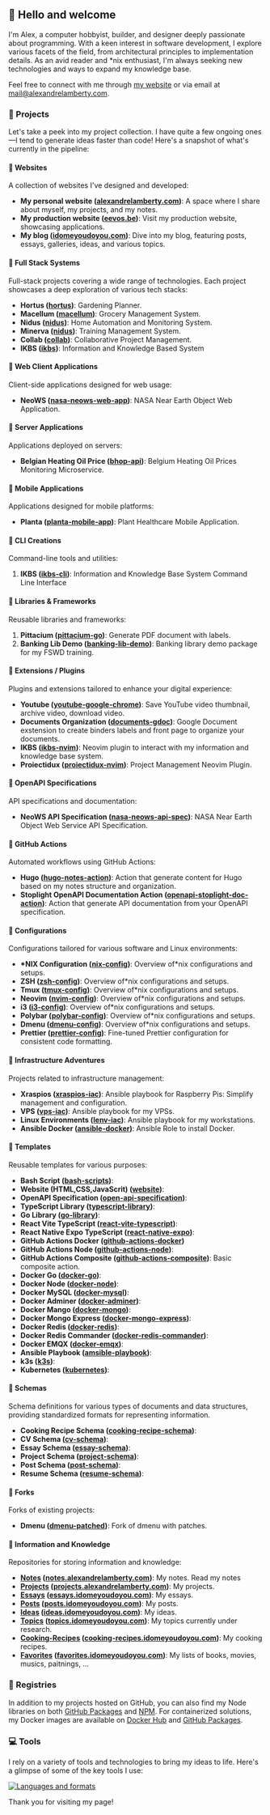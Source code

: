## 👋 Hello and welcome

I'm Alex, a computer hobbyist, builder, and designer deeply passionate about programming. With a keen interest in software development, I explore various facets of the field, from architectural principles to implementation details. As an avid reader and *nix enthusiast, I'm always seeking new technologies and ways to expand my knowledge base.

Feel free to connect with me through [my website](https://alexandrelamberty.com) or via email at <mail@alexandrelamberty.com>.

### :blue_book: Projects

Let's take a peek into my project collection. I have quite a few ongoing ones—I tend to generate ideas faster than code! Here's a snapshot of what's currently in the pipeline:

#### :bookmark: Websites

A collection of websites I've designed and developed:

* **My personal website ([alexandrelamberty.com](https://github.com/alexandrelamberty/personal-website))**: A space where I share about myself, my projects, and my notes.
* **My production website ([eevos.be](https://github.com/alexandrelamberty/eevos.be))**: Visit my production website, showcasing applications.
* **My blog ([idomeyoudoyou.com](https://github.com/alexandrelamberty/idomeyoudoyou))**: Dive into my blog, featuring posts, essays, galleries, ideas, and various topics.

#### :bookmark: Full Stack Systems

 Full-stack projects covering a wide range of technologies. Each project showcases a deep exploration of various tech stacks:

* **Hortus ([hortus](https://github.com/alexandrelamberty/hortus))**: Gardening Planner.
* **Macellum ([macellum](https://github.com/alexandrelamberty/macellum))**: Grocery Management System.
* **Nidus ([nidus](https://github.com/alexandrelamberty/nidus))**: Home Automation and Monitoring System.
* **Minerva ([nidus](https://github.com/alexandrelamberty/nidus))**: Training Management System.
* **Collab ([collab](https://github.com/alexandrelamberty/nidus))**: Collaborative Project Management.
* **IKBS ([ikbs](https://github.com/alexandrelamberty/ikbs))**: Information and Knowledge Based System

#### :bookmark: Web Client Applications

Client-side applications designed for web usage:

* **NeoWS ([nasa-neows-web-app](https://github.com/alexandrelamberty/nasa-neows-webapp))**: NASA Near Earth Object Web Application.

#### :bookmark: Server Applications

Applications deployed on servers:

* **Belgian Heating Oil Price ([bhop-api](https://github.com/alexandrelamberty/bhop))**: Belgium Heating Oil Prices Monitoring Microservice.

#### :bookmark: Mobile Applications

Applications designed for mobile platforms:

* **Planta ([planta-mobile-app](https://github.com/alexandrelamberty/planta-mobile-app))**: Plant Healthcare Mobile Application.

#### :bookmark: CLI Creations

Command-line tools and utilities:

1. **IKBS ([ikbs-cli](https://github.com/alexandrelamberty/ikbs-cli))**: Information and Knowledge Base System Command Line Interface

#### :bookmark: Libraries & Frameworks

Reusable libraries and frameworks:

1. **Pittacium ([pittacium-go](https://github.com/alexandrelamberty/pittacium))**: Generate PDF document with labels.
2. **Banking Lib Demo ([banking-lib-demo](https://github.com/alexandrelamberty/banking-lib-demo))**: Banking library demo package for my FSWD training.

#### :bookmark: Extensions / Plugins

Plugins and extensions tailored to enhance your digital experience:

* **Youtube  ([youtube-google-chrome]())**: Save YouTube video thumbnail, archive video, download video.
* **Documents Organization ([documents-gdoc]())**: Google Document exstension to create binders labels and front page to organize your documents.
* **IKBS ([ikbs-nvim](https://github.com/alexandrelamberty/ikbs-nvim))**: Neovim plugin to interact with my information and knowledge base system.
* **Proiectidux ([proiectidux-nvim](https://github.com/alexandrelamberty/proiectidux-nvim))**: Project Management Neovim Plugin.

#### :bookmark: OpenAPI Specifications

API specifications and documentation:

* **NeoWS API Specification ([nasa-neows-api-spec](https://github.com/alexandrelamberty/nasa-neows-api-spec))**: NASA Near Earth Object Web Service API Specification.

#### :bookmark: GitHub Actions

Automated workflows using GitHub Actions:

* **Hugo ([hugo-notes-action](https://github.com/alexandrelamberty/hugo-notes-action))**: Action that generate content for Hugo based on my notes structure and organization.
* **Stoplight OpenAPI Documentation Action ([openapi-stoplight-doc-action](https://github.com/alexandrelamberty/openapi-stoplight-doc-action))**: Action that generate API documentation from your OpenAPI specification.

#### :bookmark: Configurations

Configurations tailored for various software and Linux environments:

* **\*NIX Configuration ([nix-config](https://github.com/alexandrelamberty/nix-config))**: Overview of*nix configurations and setups.
* **ZSH ([zsh-config](https://github.com/alexandrelamberty/zsh-config))**: Overview of*nix configurations and setups.
* **Tmux ([tmux-config](https://github.com/alexandrelamberty/tmux-config))**: Overview of*nix configurations and setups.
* **Neovim ([nvim-config](https://github.com/alexandrelamberty/nvim-config))**: Overview of*nix configurations and setups.
* **i3 ([i3-config](https://github.com/alexandrelamberty/i3-config))**: Overview of*nix configurations and setups.
* **Polybar ([polybar-config](https://github.com/alexandrelamberty/polybar-config))**: Overview of*nix configurations and setups.
* **Dmenu ([dmenu-config](https://github.com/alexandrelamberty/dmenu-config))**: Overview of*nix configurations and setups.
* **Prettier ([prettier-config](https://github.com/alexandrelamberty/prettier-config))**: Fine-tuned Prettier configuration for consistent code formatting.

#### :bookmark: Infrastructure Adventures

Projects related to infrastructure management:

* **Xraspios ([xraspios-iac](https://github.com/alexandrelamberty/xraspios-iac))**: Ansible playbook for Raspberry Pis: Simplify management and configuration.
* **VPS ([vps-iac](https://github.com/alexandrelamberty/vps-iac))**: Ansible playbook for my VPSs.
* **Linux Environments ([lenv-iac](https://github.com/alexandrelamberty/lenv-iac))**: Ansible playbook for my workstations.
* **Ansible Docker ([ansible-docker](https://github.com/alexandrelamberty/lenv-iac))**: Ansible Role to install Docker.

#### :bookmark: Templates

Reusable templates for various purposes:

* **Bash Script ([bash-scripts](https://github.com/alexandrelamberty/bash-scripts))**:
* **Website (HTML,CSS,JavaScrit) ([website](https://github.com/alexandrelamberty/website))**:
* **OpenAPI Specification ([open-api-specification](https://github.com/alexandrelamberty/openapi))**:
* **TypeScript Library ([typescript-library](https://github.com/alexandrelamberty/typescript-library))**:
* **Go Library ([go-library](https://github.com/alexandrelamberty/go-library))**:
* **React Vite TypeScript ([react-vite-typescript](https://github.com/alexandrelamberty/react-vite-library))**:
* **React Native Expo TypeScript ([react-native-expo](https://github.com/alexandrelamberty/react-native-expo-library))**:
* **GitHub Actions Docker ([github-actions-docker](https://github.com/alexandrelamberty/github-actions-docker))**
* **GitHub Actions Node ([github-actions-node](https://github.com/alexandrelamberty/github-actions-node))**:
* **GitHub Actions Composite ([github-actions-composite](https://github.com/alexandrelamberty/github-action-composite))**: Basic composite action.
* **Docker Go ([docker-go](https://github.com/alexandrelamberty/docker-go))**:
* **Docker Node ([docker-node](https://github.com/alexandrelamberty/docker-node))**:
* **Docker MySQL ([docker-mysql](https://github.com/alexandrelamberty/docker-mysql))**:
* **Docker Adminer ([docker-adminer](https://github.com/alexandrelamberty/docker-adminer))**:
* **Docker Mango ([docker-mongo](https://github.com/alexandrelamberty/docker-mango))**:
* **Docker Mongo Express ([docker-mongo-express](https://github.com/alexandrelamberty/docker-mongo-express))**:
* **Docker Redis ([docker-redis](https://github.com/alexandrelamberty/docker-redis))**:
* **Docker Redis Commander ([docker-redis-commander](https://github.com/alexandrelamberty/docker-redis-commander))**:
* **Docker EMQX ([docker-emqx](https://github.com/alexandrelamberty/docker-emqx))**:
* **Ansible Playbook ([amsible-playbook](https://github.com/alexandrelamberty/ansible-playbook))**:
* **k3s ([k3s](https://github.com/alexandrelamberty/k3s))**:
* **Kubernetes ([kubernetes](https://github.com/alexandrelamberty/kubernetes))**:

#### :bookmark: Schemas

Schema definitions for various types of documents and data structures, providing standardized formats for representing information.

* **Cooking Recipe Schema ([cooking-recipe-schema](https://github.com/alexandrelamberty/cooking-recipe-schema))**:
* **CV Schema ([cv-schema](https://github.com/alexandrelamberty/cv-schema))**:
* **Essay Schema ([essay-schema](https://github.com/alexandrelamberty/essay-schema))**:
* **Project Schema ([project-schema](https://github.com/alexandrelamberty/project-schema))**:
* **Post Schema ([post-schema](https://github.com/alexandrelamberty/post-schema))**:
* **Resume Schema ([resume-schema](https://github.com/alexandrelamberty/resume-schema))**:

#### :bookmark: Forks

Forks of existing projects:

* **Dmenu ([dmenu-patched](https://github.com/alexandrelamberty/dmenu-patched))**: Fork of dmenu with patches.

#### :bookmark: Information and Knowledge

Repositories for storing information and knowledge:

* **[Notes](https://github.com/alexandrelamberty/notes) ([notes.alexandrelamberty.com](https://notes.alexandrelamberty.com))**: My notes. Read my notes
* **[Projects](https://github.com/alexandrelamberty/projects) ([projects.alexandrelamberty.com](https://projects.alexandrelamberty.com))**: My projects.
* **[Essays](https://github.com/alexandrelamberty/essays) ([essays.idomeyoudoyou.com](https://essays.idomeyoudoyou.com))**: My essays.
* **[Posts](https://github.com/alexandrelamberty/posts) ([posts.idomeyoudoyou.com](https://posts.idomeyoudoyou.com))**: My posts.
* **[Ideas](https://github.com/alexandrelamberty/ideas) ([ideas.idomeyoudoyou.com](https://ideas.idomeyoudoyou.com))**: My ideas.
* **[Topics](https://github.com/alexandrelamberty/topics) ([topics.idomeyoudoyou.com](https://topics.idomeyoudoyou.com))**: My topics currently under research.
* **[Cooking-Recipes](https://github.com/alexandrelamberty/cooking-recipes) ([cooking-recipes.idomeyoudoyou.com](https://cooking-recipes.idomeyoudoyou.com))**: My cooking recipes.
* **[Favorites](https://github.com/alexandrelamberty/favorites) ([favorites.idomeyoudoyou.com](https://favorites.idomeyoudoyou.com))**: My lists of books, movies, musics, paitnings, ...

### :bookmark_tabs: Registries

In addition to my projects hosted on GitHub, you can also find my Node libraries on both [GitHub Packages](https://github.com/alexandrelamberty?ecosystem=npm&tab=packages) and [NPM](https://www.npmjs.com/~alexandrelamberty?activeTab=packages). For containerized solutions, my Docker images are available on [Docker Hub](https://hub.docker.com/u/alexandrelamberty) and [GitHub Packages](https://github.com/alexandrelamberty?ecosystem=container&tab=packages).

### :computer: Tools

I rely on a variety of tools and technologies to bring my ideas to life. Here's
a glimpse of some of the key tools I use:

[![Languages and formats](https://skillicons.dev/icons?i=html,css,sass,go,js,ts,react,angular,nestjs,nodejs,express,mysql,postgres,mongodb,redis,nginx,docker,kubernetes,bash,markdown,git,github,githubactions,linux,arch,debian,raspberrypi)](https://skillicons.dev)


Thank you for visiting my page!
